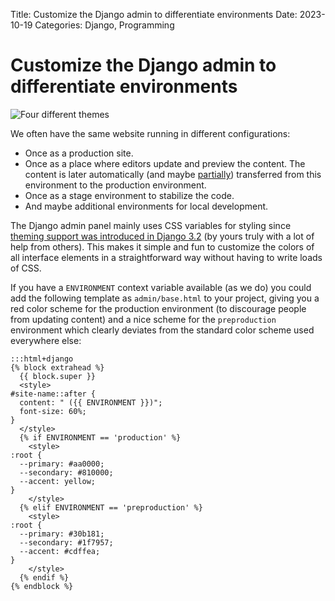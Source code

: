 Title: Customize the Django admin to differentiate environments
Date: 2023-10-19
Categories: Django, Programming

# Customize the Django admin to differentiate environments

![Four different themes](https://user-images.githubusercontent.com/2627/276531977-6787c55e-4e8c-448c-8ed4-c71cd98c9750.png)

We often have the same website running in different configurations:

- Once as a production site.
- Once as a place where editors update and preview the content. The content is later automatically (and maybe [partially](https://406.ch/writing/moving-data-including-deletions-between-the-same-django-app-running-in-different-environments/)) transferred from this environment to the production environment.
- Once as a stage environment to stabilize the code.
- And maybe additional environments for local development.

The Django admin panel mainly uses CSS variables for styling since [theming support was introduced in Django 3.2](https://docs.djangoproject.com/en/4.2/ref/contrib/admin/#admin-theming) (by yours truly with a lot of help from others). This makes it simple and fun to customize the colors of all interface elements in a straightforward way without having to write loads of CSS.

If you have a `ENVIRONMENT` context variable available (as we do) you could add
the following template as `admin/base.html` to your project, giving you a red
color scheme for the production environment (to discourage people from updating
content) and a nice scheme for the `preproduction` environment which clearly
deviates from the standard color scheme used everywhere else:

    :::html+django
    {% block extrahead %}
      {{ block.super }}
      <style>
    #site-name::after {
      content: " ({{ ENVIRONMENT }})";
      font-size: 60%;
    }
      </style>
      {% if ENVIRONMENT == 'production' %}
        <style>
    :root {
      --primary: #aa0000;
      --secondary: #810000;
      --accent: yellow;
    }
        </style>
      {% elif ENVIRONMENT == 'preproduction' %}
        <style>
    :root {
      --primary: #30b181;
      --secondary: #1f7957;
      --accent: #cdffea;
    }
        </style>
      {% endif %}
    {% endblock %}
